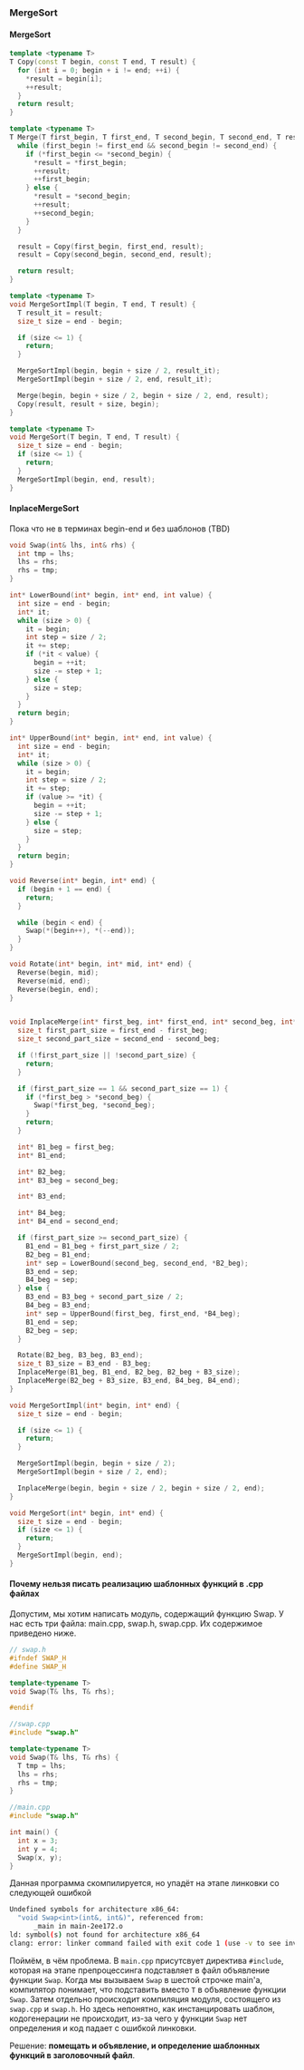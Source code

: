 ### MergeSort

#### MergeSort

```C++
template <typename T>
T Copy(const T begin, const T end, T result) {
  for (int i = 0; begin + i != end; ++i) {
    *result = begin[i];
    ++result;
  }
  return result;
}

template <typename T>
T Merge(T first_begin, T first_end, T second_begin, T second_end, T result) {
  while (first_begin != first_end && second_begin != second_end) {
    if (*first_begin <= *second_begin) {
      *result = *first_begin;
      ++result;
      ++first_begin;
    } else {
      *result = *second_begin;
      ++result;
      ++second_begin;
    }
  }

  result = Copy(first_begin, first_end, result);
  result = Copy(second_begin, second_end, result);

  return result;
}

template <typename T>
void MergeSortImpl(T begin, T end, T result) {
  T result_it = result;
  size_t size = end - begin;

  if (size <= 1) {
    return;
  }

  MergeSortImpl(begin, begin + size / 2, result_it);
  MergeSortImpl(begin + size / 2, end, result_it);

  Merge(begin, begin + size / 2, begin + size / 2, end, result);
  Copy(result, result + size, begin);
}

template <typename T>
void MergeSort(T begin, T end, T result) {
  size_t size = end - begin;
  if (size <= 1) {
    return;
  }
  MergeSortImpl(begin, end, result);
}
```

#### InplaceMergeSort

Пока что не в терминах begin-end и без шаблонов (TBD)

```C++
void Swap(int& lhs, int& rhs) {
  int tmp = lhs;
  lhs = rhs;
  rhs = tmp;
}

int* LowerBound(int* begin, int* end, int value) {
  int size = end - begin;
  int* it;
  while (size > 0) {
    it = begin;
    int step = size / 2;
    it += step;
    if (*it < value) {
      begin = ++it;
      size -= step + 1;
    } else {
      size = step;
    }
  }
  return begin;
}

int* UpperBound(int* begin, int* end, int value) {
  int size = end - begin;
  int* it;
  while (size > 0) {
    it = begin;
    int step = size / 2;
    it += step;
    if (value >= *it) {
      begin = ++it;
      size -= step + 1;
    } else {
      size = step;
    }
  }
  return begin;
}

void Reverse(int* begin, int* end) {
  if (begin + 1 == end) {
    return;
  }

  while (begin < end) {
    Swap(*(begin++), *(--end));
  }
}

void Rotate(int* begin, int* mid, int* end) {
  Reverse(begin, mid);
  Reverse(mid, end);
  Reverse(begin, end);
}


void InplaceMerge(int* first_beg, int* first_end, int* second_beg, int* second_end) {
  size_t first_part_size = first_end - first_beg;
  size_t second_part_size = second_end - second_beg;

  if (!first_part_size || !second_part_size) {
    return;
  }

  if (first_part_size == 1 && second_part_size == 1) {
    if (*first_beg > *second_beg) {
      Swap(*first_beg, *second_beg);
    }
    return;
  }

  int* B1_beg = first_beg;
  int* B1_end;

  int* B2_beg;
  int* B3_beg = second_beg;

  int* B3_end;

  int* B4_beg;
  int* B4_end = second_end;

  if (first_part_size >= second_part_size) {
    B1_end = B1_beg + first_part_size / 2;
    B2_beg = B1_end;
    int* sep = LowerBound(second_beg, second_end, *B2_beg);
    B3_end = sep;
    B4_beg = sep;
  } else {
    B3_end = B3_beg + second_part_size / 2;
    B4_beg = B3_end;
    int* sep = UpperBound(first_beg, first_end, *B4_beg);
    B1_end = sep;
    B2_beg = sep;
  }

  Rotate(B2_beg, B3_beg, B3_end);
  size_t B3_size = B3_end - B3_beg;
  InplaceMerge(B1_beg, B1_end, B2_beg, B2_beg + B3_size);
  InplaceMerge(B2_beg + B3_size, B3_end, B4_beg, B4_end);
}

void MergeSortImpl(int* begin, int* end) {
  size_t size = end - begin;

  if (size <= 1) {
    return;
  }

  MergeSortImpl(begin, begin + size / 2);
  MergeSortImpl(begin + size / 2, end);

  InplaceMerge(begin, begin + size / 2, begin + size / 2, end);
}

void MergeSort(int* begin, int* end) {
  size_t size = end - begin;
  if (size <= 1) {
    return;
  }
  MergeSortImpl(begin, end);
}
```

#### Почему нельзя писать реализацию шаблонных функций в .cpp файлах

Допустим, мы хотим написать модуль, содержащий функцию Swap. У нас есть три файла: main.cpp, swap.h, swap.cpp. Их содержимое приведено ниже.
```C++
// swap.h
#ifndef SWAP_H
#define SWAP_H

template<typename T>
void Swap(T& lhs, T& rhs);

#endif

//swap.cpp
#include "swap.h"

template<typename T>
void Swap(T& lhs, T& rhs) {
  T tmp = lhs;
  lhs = rhs;
  rhs = tmp;
}

//main.cpp
#include "swap.h"

int main() {
  int x = 3;
  int y = 4;
  Swap(x, y);
}
```

Данная программа скомпилируется, но упадёт на этапе линковки со следующей ошибкой
```bash
Undefined symbols for architecture x86_64:
  "void Swap<int>(int&, int&)", referenced from:
      _main in main-2ee172.o
ld: symbol(s) not found for architecture x86_64
clang: error: linker command failed with exit code 1 (use -v to see invocation)
```

Поймём, в чём проблема. В `main.cpp` присутсвует директива `#include`, которая на этапе препроцессинга подставляет в файл объявление функции `Swap`. Когда мы вызываем `Swap` в шестой строчке main'а, компилятор понимает, что подставить вместо `T` в объявление функции `Swap`. Затем отдельно происходит компиляция модуля, состоящего из `swap.cpp` и `swap.h`. Но здесь непонятно, как инстанцировать шаблон, кодогенерации не происходит, из-за чего у функции `Swap` нет определения и код падает с ошибкой линковки.

Решение: **помещать и объявление, и определение шаблонных функций в заголовочный файл**. 
